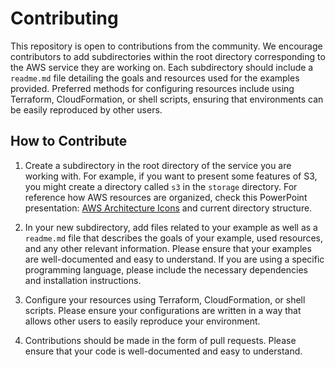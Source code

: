 # Contributing

This repository is open to contributions from the community. We encourage contributors to add subdirectories within the root directory corresponding to the AWS service they are working on. Each subdirectory should include a `readme.md` file detailing the goals and resources used for the examples provided. Preferred methods for configuring resources include using Terraform, CloudFormation, or shell scripts, ensuring that environments can be easily reproduced by other users.

## How to Contribute

1. Create a subdirectory in the root directory of the service you are working with. For example, if you want to present some features of S3, you might create a directory called `s3` in the `storage` directory. For reference how AWS resources are organized, check this PowerPoint presentation: [AWS Architecture Icons](.docs/AWS-Architecture-Icons_06072024.pptx) and current directory structure.

2. In your new subdirectory, add files related to your example as well as a `readme.md` file that describes the goals of your example, used resources, and any other relevant information. Please ensure that your examples are well-documented and easy to understand. If you are using a specific programming language, please include the necessary dependencies and installation instructions.

4. Configure your resources using Terraform, CloudFormation, or shell scripts. Please ensure your configurations are written in a way that allows other users to easily reproduce your environment.

5. Contributions should be made in the form of pull requests. Please ensure that your code is well-documented and easy to understand.
